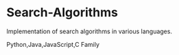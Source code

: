 # Search-Algorithms
Implementation of search algorithms in various languages.


Python,Java,JavaScript,C Family
